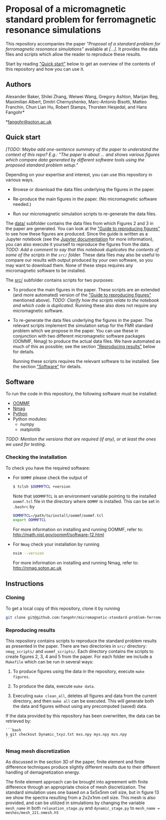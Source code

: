 # Proposal of a micromagnetic standard problem for ferromagnetic resonance simulations

This repository accompanies the paper _"Proposal of a standard problem for ferromagnetic resonance simulations"_ available at _[...]_.
It provides the data files and scripts which allow the reader to reproduce these results.

Start by reading ["Quick start"](#quick-start) below to get an overview of the contents of this repository and how you can use it.

## Authors
Alexander Baker, Shilei Zhang, Weiwei Wang, Gregory Ashton, Marijan Beg,
Maximilian Albert, Dmitri Chernyshenko, Marc-Antonio Bisotti, Matteo Franchin,
Chun Lian Hu, Robert Stamps, Thorsten Hesjedal, and Hans Fangohr*

*fangohr@soton.ac.uk

## Quick start

_[TODO: Maybe add one-sentence summary of the paper to understand the context of this repo? E.g.: "The paper is about ... and shows various figures which compare data generated by different software tools using the proposed standard problem setup."_

Depending on your expertise and interest, you can use this repository in various ways.

- Browse or download the data files underlying the figures in the paper.

- Re-produce the main figures in the paper. (No micromagnetic software needed.)

- Run our micromagnetic simulation scripts to re-generate the data files.


The [data/](./data/) subfolder contains the data files from which Figures 2 and 3 in the paper are generated. You can look at the ["Guide to reproducing figures"](Guide_to_reproducing_figures.ipynb) to see how these figures are produced. Since the guide is written as a Jupyter notebook (see the [Jupyter documentation](https://jupyter.readthedocs.org/) for more information), you can also execute it yourself to reproduce the figures from the data. _TODO: Add a comment to say that this notebook duplicates the contents of some of the scripts in the `src/` folder._ These data files may also be useful to compare our results with output produced by your own software, so you may want to download them. None of these steps requires any micromagnetic software to be installed.

The [src/](./src/) subfolder contains scripts for two purposes:

  - To produce the main figures in the paper. These scripts are an extended (and more automated) version of the ["Guide to reproducing figures"](Guide_to_reproducing_figures.ipynb) mentioned above). _TODO: Clarify how the scripts relate to the notebook and which code is duplicated._ Running these also does not require any micromagnetic software.

  - To re-generate the data files underlying the figures in the paper. The relevant scripts implement the simulation setup for the FMR standard problem which we propose in the paper. You can use these in conjunction with two different micromagnetic software packages (OOMMF, Nmag) to produce the actual data files. We have automated as much of this as possible; see the section ["Reproducing results"](#reproducing-results) below for details.

    Running these scripts requires the relevant software to be installed. See the section ["Software"](#software) for details.


## Software

To run the code in this repository, the following software must be installed:

* [OOMMF](http://math.nist.gov/oommf/)
* [Nmag](http://nmag.soton.ac.uk/nmag/)
* [Python](https://www.python.org)
* Python modules:
  * numpy
  * matplotlib

_TODO: Mention the versions that are required (if any), or at least the ones we used for testing._


### Checking the installation

To check you have the required software:

* For `OOMMF` please check the output of

    ```bash
    $ tclsh $OOMMFTCL +version
    ```

  Note that `$OOMMFTCL` is an environment variable pointing to the installed
  `oommf.tcl` file in the directory where `OOMMF` is installed. This can be
  set in `.bashrc` by

    ```bash
    OOMMFTCL=/path/to/install/oommf/oommf.tcl
    export OOMMFTCL
    ```
	
  For more information on installing and running OOMMF, refer to:
  http://math.nist.gov/oommf/software-12.html

* For `Nmag` check your installation by running

    ```bash
    nsim --version
    ```
    
  For more information on installing and running Nmag, refer to:
  http://nmag.soton.ac.uk
  
## Instructions

### Cloning

To get a local copy of this repository, clone it by running

```bash
git clone git@github.com:fangohr/micromagnetic-standard-problem-ferromagnetic-resonance.git
```

### Reproducing results

This repository contains scripts to reproduce the standard problem results as
presented in the paper. There are two directories in `src/` directory: `nmag_scripts/` and `oommf_scripts/`. Each directory contains the scripts to create figures 2, 3, 4 and 5 from the paper. For each folder we include a `Makefile` which can be run in several ways:

1. To produce figures using the data in the repository, execute `make figures`.

2. To produce the data, execute `make data`.

3. Executing `make clean_all`, deletes all figures and data from the current directory, and then `make all` can be executed. This will generate both the data and figures without using any precomputed (saved) data.

If the data provided by this repository has been overwritten, the data can be retrieved by:

    ```bash
    $ git checkout Dynamic_txyz.txt mxs.npy mys.npy mzs.npy
    ```

### Nmag mesh discretization

As discussed in the section 3D of the paper, finite element and finite difference techniques produce slightly different results due to their different handling
of demagnetization energy.

The finite element approach can be brought into agreement with finite difference through an appropriate choice of mesh discretization. The standard simulation uses one based on a 5x5x5nm cell size, but in figure 13 we show the spectra resulting from a 2x2x1nm cell size. This mesh is also provided, and can be utilized in simulations by changing the variable `mesh_name` in both `relaxation_stage.py` and `dynamic_stage.py` to `mesh_name = meshes/mesh_221.nmesh.h5`
